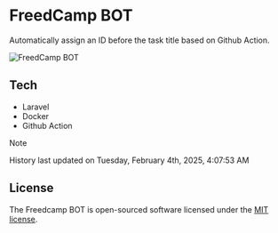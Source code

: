 # FreedCamp BOT

Automatically assign an ID before the task title based on Github Action.

![FreedCamp BOT](https://repository-images.githubusercontent.com/737932867/7d34798b-2680-471c-b089-a78a718d3d6a)

## Tech

- Laravel
- Docker
- Github Action

> [!NOTE]  
> History last updated on Tuesday, February 4th, 2025, 4:07:53 AM

## License

The Freedcamp BOT is open-sourced software licensed under the [MIT license](https://opensource.org/licenses/MIT).
